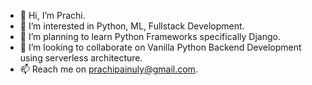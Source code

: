 - 👋 Hi, I’m Prachi.
- 👀 I’m interested in Python, ML, Fullstack Development.
- 🌱 I’m planning to learn Python Frameworks specifically Django.
- 💞️ I’m looking to collaborate on Vanilla Python Backend Development using serverless architecture.
- 📫 Reach me on prachipainuly@gmail.com.

<!---
prachipainuly/prachipainuly is a ✨ special ✨ repository because its `README.md` (this file) appears on your GitHub profile.
You can click the Preview link to take a look at your changes.
--->
